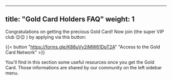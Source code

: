
---
title: "Gold Card Holders FAQ"
weight: 1
---

Congratulations on getting the precious Gold Card! Now join (the super VIP club 😉😉 ) by applying via this button:

{{< button "https://forms.gle/K88uVy2jMW61DpT2A" "Access to the Gold Card Network" >}}


You'll find in this section some useful resources once you get the Gold Card. Those informations are shared by our community on the left sidebar menu.
